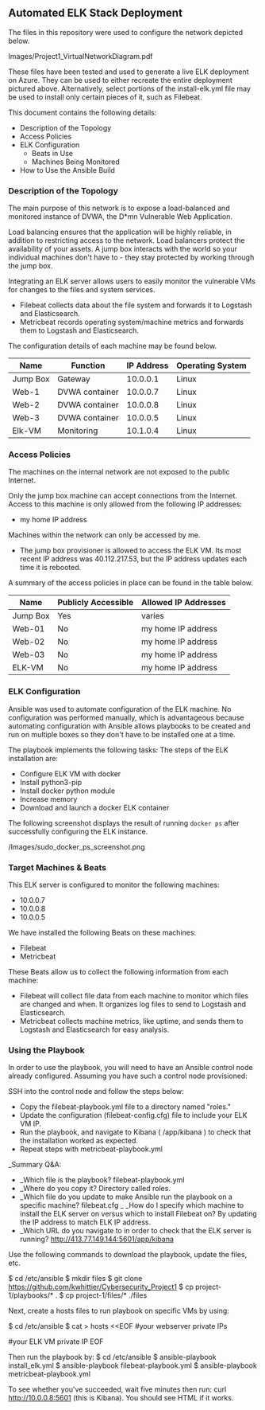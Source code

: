 ## Automated ELK Stack Deployment

The files in this repository were used to configure the network depicted below.

Images/Project1_VirtualNetworkDiagram.pdf

These files have been tested and used to generate a live ELK deployment on Azure. They can be used to either recreate the entire deployment pictured above. Alternatively, select portions of the install-elk.yml file may be used to install only certain pieces of it, such as Filebeat.


This document contains the following details:
- Description of the Topology
- Access Policies
- ELK Configuration
  - Beats in Use
  - Machines Being Monitored
- How to Use the Ansible Build


### Description of the Topology

The main purpose of this network is to expose a load-balanced and monitored instance of DVWA, the D*mn Vulnerable Web Application.

Load balancing ensures that the application will be highly reliable, in addition to restricting access to the network. Load balancers protect the availability of your assets. A jump box interacts with the world so your individual machines don't have to - they stay protected by working through the jump box.


Integrating an ELK server allows users to easily monitor the vulnerable VMs for changes to the files and system services.
- Filebeat collects data about the file system and forwards it to Logstash and Elasticsearch.
- Metricbeat records operating system/machine metrics and forwards them to Logstash and Elasticsearch.

The configuration details of each machine may be found below.


| Name     | Function      | IP Address | Operating System |
|----------|----------     |------------|------------------|
| Jump Box | Gateway       | 10.0.0.1   | Linux            |
| Web-1    | DVWA container| 10.0.0.7   | Linux            |                  |
| Web-2    | DVWA container| 10.0.0.8   | Linux            |
| Web-3    | DVWA container| 10.0.0.5   | Linux            |
| Elk-VM   | Monitoring    | 10.1.0.4   | Linux            |

### Access Policies

The machines on the internal network are not exposed to the public Internet. 

Only the jump box machine can accept connections from the Internet. Access to this machine is only allowed from the following IP addresses:
- my home IP address

Machines within the network can only be accessed by me.

- The jump box provisioner is allowed to access the ELK VM. Its most recent IP address was 40.112.217.53, but the IP address updates each time it is rebooted.

A summary of the access policies in place can be found in the table below.

| Name     | Publicly Accessible | Allowed IP Addresses |
|----------|---------------------|----------------------|
| Jump Box | Yes                 | varies               |
| Web-01   | No                  | my home IP address   |
| Web-02   | No                  | my home IP address   |
| Web-03   | No                  | my home IP address   |
| ELK-VM   | No                  | my home IP address   |

### ELK Configuration

Ansible was used to automate configuration of the ELK machine. No configuration was performed manually, which is advantageous because automating configuration with Ansible  allows playbooks to be created and run on multiple boxes so they don't have to be installed one at a time.

The playbook implements the following tasks:
The steps of the ELK installation are:
- Configure ELK VM with docker
- Install python3-pip
- Install docker python module
- Increase memory
- Download and launch a docker ELK container

The following screenshot displays the result of running `docker ps` after successfully configuring the ELK instance.

/Images/sudo_docker_ps_screenshot.png

### Target Machines & Beats
This ELK server is configured to monitor the following machines:
- 10.0.0.7
- 10.0.0.8
- 10.0.0.5

We have installed the following Beats on these machines:
- Filebeat
- Metricbeat

These Beats allow us to collect the following information from each machine:
- Filebeat will collect file data from each machine to monitor which files are changed and when. It organizes log files to send to Logstash and Elasticsearch.
- Metricbeat collects machine metrics, like uptime, and sends them to Logstash and Elasticsearch for easy analysis.

### Using the Playbook
In order to use the playbook, you will need to have an Ansible control node already configured. Assuming you have such a control node provisioned: 

SSH into the control node and follow the steps below:
- Copy the filebeat-playbook.yml file to a directory named "roles."
- Update the configuration (filebeat-config.cfg) file to include your ELK VM IP.
- Run the playbook, and navigate to Kibana ( <ELK external IP>/app/kibana ) to check that the installation worked as expected.
- Repeat steps with metricbeat-playbook.yml

_Summary Q&A:
- _Which file is the playbook? filebeat-playbook.yml
- _Where do you copy it? Directory called roles.
- _Which file do you update to make Ansible run the playbook on a specific machine? filebeat.cfg 
_ _How do I specify which machine to install the ELK server on versus which to install Filebeat on? By updating the IP address to match ELK IP address.
- _Which URL do you navigate to in order to check that the ELK server is running? http://413.77.149.144:5601/app/kibana

Use the following commands to download the playbook, update the files, etc.

$ cd /etc/ansible
$ mkdir files
$ git clone https://github.com/kwhittier/Cybersecurity_Project1
$ cp project-1/playbooks/* .
$ cp project-1/files/* ./files

Next, create a hosts files to run playbook on specific VMs by using:

$ cd /etc/ansible
$ cat > hosts <<EOF
#your webserver private IPs

#your ELK VM private IP
EOF

Then run the playbook by:
$ cd /etc/ansible
$ ansible-playbook install_elk.yml
$ ansible-playbook filebeat-playbook.yml
$ ansible-playbook metricbeat-playbook.yml

To see whether you've succeeded, wait five minutes then run: curl http://10.0.0.8:5601 (this is Kibana). You should see HTML if it works.
